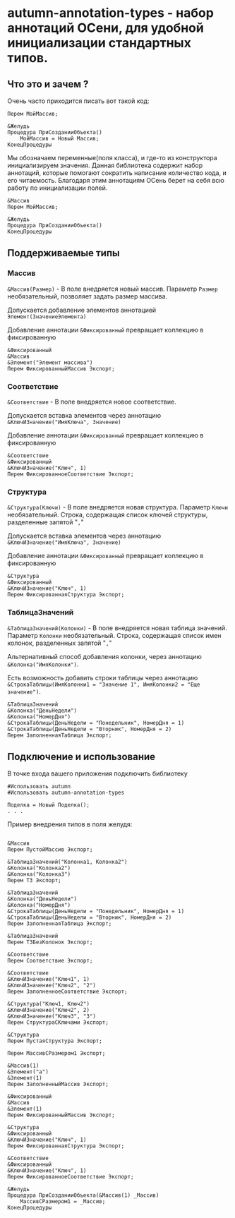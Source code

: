 
# autumn-annotation-types - набор аннотаций ОСени, для удобной инициализации стандартных типов.

## Что это и зачем ?

Очень часто приходится писать вот такой код:

```bsl
Перем МойМассив;

&Желудь
Процедура ПриСозданииОбъекта()
    МойМассив = Новый Массив;
КонецПроцедуры
```

Мы обозначаем переменные(поля класса), и где-то из конструктора инициализируем значения. Данная библиотека содержит набор аннотаций, которые помогают сократить написание количество кода, и его читаемость. Благодаря этим аннотациям ОСень берет на себя всю работу по инициализации полей.

```bsl
&Массив
Перем МойМассив;

&Желудь
Процедура ПриСозданииОбъекта()
КонецПроцедуры
```

## Поддерживаемые типы

### Массив

```&Массив(Размер)``` - В поле внедряется новый массив. Параметр ```Размер``` необязательный, позволяет задать размер массива.

Допускается добавление элементов аннотацией ```Элемент(ЗначениеЭлемента)```

Добавление аннотации ```&Фиксированный``` превращает коллекцию в фиксированную

```bsl
&Фиксированный
&Массив
&Элемент("Элемент массива")
Перем ФиксированныйМассив Экспорт;
```

### Соответствие

```&Соответствие``` - В поле внедряется новое соответствие.

Допускается вставка элементов через аннотацию ```&КлючИЗначение("ИмяКлюча", Значение)```

Добавление аннотации ```&Фиксированный``` превращает коллекцию в фиксированную

```bsl
&Соответствие
&Фиксированный
&КлючИЗначение("Ключ", 1)
Перем ФиксированноеСоответствие Экспорт;
```

### Структура

```&Структура(Ключи)``` - В поле внедряется новая структура. Параметр ```Ключи``` необязательный. Строка, содержащая список ключей структуры, разделенные запятой "```,```"

Допускается вставка элементов через аннотацию ```&КлючИЗначение("ИмяКлюча", Значение)```

Добавление аннотации ```&Фиксированный``` превращает коллекцию в фиксированную

```bsl
&Структура
&Фиксированный
&КлючИЗначение("Ключ", 1)
Перем ФиксированнаяСтруктура Экспорт;
```

### ТаблицаЗначений

```&ТаблицаЗначений(Колонки)``` - В поле внедряется новая таблица значений. Параметр ```Колонки``` необязательный. Строка, содержащая список имен колонок, разделенных запятой "```,```"

Альтернативный способ добавления колонки, через аннотацию ```&Колонка("ИмяКолонки")```. 

Есть возможность добавить строки таблицы через аннотацию ```&СтрокаТаблицы(ИмяКолонки1 = "Значение 1", ИмяКолонки2 = "Еще значение")```. 

```bsl
&ТаблицаЗначений
&Колонка("ДеньНедели")
&Колонка("НомерДня")
&СтрокаТаблицы(ДеньНедели = "Понедельник", НомерДня = 1)
&СтрокаТаблицы(ДеньНедели = "Вторник", НомерДня = 2)
Перем ЗаполненнаяТаблица Экспорт;
```

## Подключение и использование

В точке входа вашего приложения подключить библиотеку

```bsl
#Использовать autumn
#Использовать autumn-annotation-types

Поделка = Новый Поделка();
. . .
```

Пример внедрения типов в поля желудя:

```bsl

&Массив
Перем ПустойМассив Экспорт;

&ТаблицаЗначений("Колонка1, Колонка2")
&Колонка("Колонка2")
&Колонка("Колонка3")
Перем ТЗ Экспорт;

&ТаблицаЗначений
&Колонка("ДеньНедели")
&Колонка("НомерДня")
&СтрокаТаблицы(ДеньНедели = "Понедельник", НомерДня = 1)
&СтрокаТаблицы(ДеньНедели = "Вторник", НомерДня = 2)
Перем ЗаполненнаяТаблица Экспорт;

&ТаблицаЗначений
Перем ТЗБезКолонок Экспорт;

&Соответствие
Перем Соответствие Экспорт;

&Соответствие
&КлючИЗначение("Ключ1", 1)
&КлючИЗначение("Ключ2", "2")
Перем ЗаполненноеСоответствие Экспорт;

&Структура("Ключ1, Ключ2")
&КлючИЗначение("Ключ2", 2)
&КлючИЗначение("Ключ3", "3")
Перем СтруктураСКлючами Экспорт;

&Структура
Перем ПустаяСтруктура Экспорт;

Перем МассивСРазмером1 Экспорт;

&Массив(1)
&Элемент("а")
&Элемент(1)
Перем ЗаполненныйМассив Экспорт;

&Фиксированный
&Массив
&Элемент(1)
Перем ФиксированныйМассив Экспорт;

&Структура
&Фиксированный
&КлючИЗначение("Ключ", 1)
Перем ФиксированнаяСтруктура Экспорт;

&Соответствие
&Фиксированный
&КлючИЗначение("Ключ", 1)
Перем ФиксированноеСоответствие Экспорт;

&Желудь
Процедура ПриСозданииОбъекта(&Массив(1) _Массив)
	МассивСРазмером1 = _Массив;
КонецПроцедуры
```